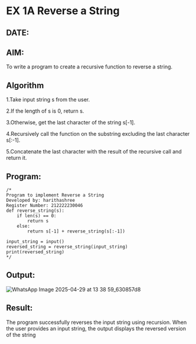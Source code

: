 # EX 1A Reverse a String
## DATE: 

## AIM:
To write a program to create a recursive function to reverse a string.

## Algorithm
1.Take input string s from the user.

2.If the length of s is 0, return s.

3.Otherwise, get the last character of the string s[-1].

4.Recursively call the function on the substring excluding the last character s[:-1].

5.Concatenate the last character with the result of the recursive call and return it.

## Program:
```
/*
Program to implement Reverse a String
Developed by: harithashree
Register Number: 212222230046
def reverse_string(s):
    if len(s) == 0:  
        return s
    else:
        return s[-1] + reverse_string(s[:-1]) 

input_string = input()
reversed_string = reverse_string(input_string)
print(reversed_string)
*/
```

## Output:

![WhatsApp Image 2025-04-29 at 13 38 59_630857d8](https://github.com/user-attachments/assets/aa09af96-db7f-4314-a405-88a1af65f348)


## Result:
The program successfully reverses the input string using recursion. When the user provides an input string, the output displays the reversed version of the string
